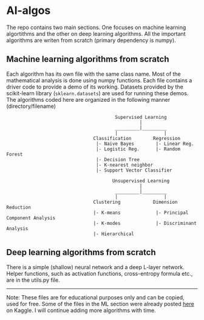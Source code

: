 # AI-algos

The repo contains two main sections. One focuses on machine learning algortithms and the other on deep learning algorithms. All the important algorithms are writen from scratch (primary dependency is numpy). 

## Machine learning algorithms from scratch

Each algorithm has its own file with the same class name. Most of the mathematical analysis is done using numpy functions. Each file contains a driver code to provide a demo of its working. Datasets provided by the scikit-learn library (`sklearn.datasets`) are used for running these demos.
The algorithms coded here are organized in the following manner (directory/filename)

```
                                        Supervised Learning
                                                 │   
                                        _________|_________
                                        |                 |
                                Classification        Regression
                                 |- Naive Bayes        |- Linear Reg.
                                 |- Logistic Reg.      |- Random Forest
                                 |- Decision Tree
                                 |- K-nearest neighbor
                                 |- Support Vector Classifier
```

```
                                       Unsupervised Learning
                                                 │   
                                        _________|_________
                                        |                 |
                                Clustering            Dimension Reduction  
                                |- K-means             |- Principal Component Analysis
                                |- K-modes             |- Discriminant Analysis
                                |- Hierarchical 
```

## Deep learning algorithms from scratch

There is a simple (shallow) neural network and a deep L-layer network. Helper functions, such as activation functions, cross-entropy formula etc., are in the utils.py file. 

---
Note: These files are for educational purposes only and can be copied, used for free. Some of the files in the ML section were already posted [here](https://www.kaggle.com/milan400/machine-learning-algorithms-from-scratch/notebook) on Kaggle. I will continue adding more algorithms with time.
